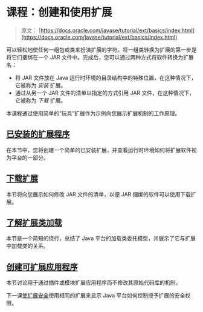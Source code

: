 # 课程：创建和使用扩展

> 原文： [https://docs.oracle.com/javase/tutorial/ext/basics/index.html](https://docs.oracle.com/javase/tutorial/ext/basics/index.html)

可以轻松地使任何一组包或类来扮演扩展的字符。将一组类转换为扩展的第一步是将它们捆绑在一个 JAR 文件中。完成后，您可以通过两种方式将软件转换为扩展名：

*   将 JAR 文件放在 Java 运行时环境的目录结构中的特殊位置，在这种情况下，它被称为 _安装_ 扩展。
*   通过从另一个 JAR 文件的清单以指定的方式引用 JAR 文件，在这种情况下，它被称为 _下载_ 扩展。

本课程通过使用简单的“玩具”扩展作为示例向您展示扩展机制的工作原理。

## [已安装的扩展程序](install.html)

在本节中，您将创建一个简单的已安装扩展，并查看运行时环境如何将扩展软件视为平台的一部分。

## [下载扩展](download.html)

本节将向您展示如何修改 JAR 文件的清单，以便 JAR 捆绑的软件可以使用下载扩展。

## [了解扩展类加载](load.html)

本节是一个简短的绕行，总结了 Java 平台的加载类委托模型，并展示了它与扩展中加载类的关系。

## [创建可扩展应用程序](spi.html)

本节讨论用于通过插件或模块扩展应用程序而不修改其原始代码库的机制。

下一课[使扩展安全](../security/index.html)使用相同的扩展来显示 Java 平台如何控制授予扩展的安全权限。
